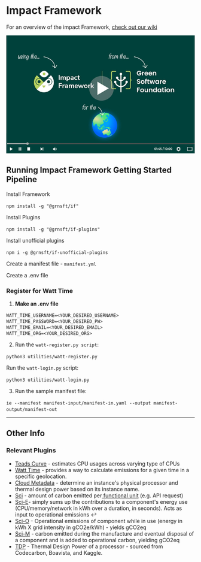 # Impact Framework

For an overview of the impact Framework, [check out our wiki](https://github.com/heaversm/carbonhack-if/wiki)

[![How to use the Impact Framework from the Green Software Foundation](readme-vid-thumb.jpg)](https://www.youtube.com/watch?v=5WImTN8840E)

## Running Impact Framework Getting Started Pipeline

Install Framework

`npm install -g "@grnsft/if"`

Install Plugins

`npm install -g "@grnsft/if-plugins"`

Install unofficial plugins

`npm i -g @grnsft/if-unofficial-plugins`

Create a manifest file - `manifest.yml`

Create a .env file



### Register for Watt Time



1. **Make an .env file**

```
WATT_TIME_USERNAME=<YOUR_DESIRED_USERNAME>
WATT_TIME_PASSWORD=<YOUR_DESIRED_PW>
WATT_TIME_EMAIL=<YOUR_DESIRED_EMAIL>
WATT_TIME_ORG=<YOUR_DESIRED_ORG>
```

2. Run the `watt-register.py script`:

`python3 utilities/watt-register.py`

Run the `watt-login.py` script:

`python3 utilities/watt-login.py`

3. Run the sample manifest file:

`ie --manifest manifest-input/manifest-in.yaml --output manifest-output/manifest-out`


---

## Other Info

### Relevant Plugins

* [Teads Curve](https://github.com/Green-Software-Foundation/if-unofficial-plugins/blob/main/src/lib/teads-curve/README.md) - estimates CPU usages across varying type of CPUs
* [Watt Time](https://github.com/Green-Software-Foundation/if-unofficial-plugins/blob/main/src/lib/watt-time/README.md) - provides a way to calculate emissions for a given time in a specific geolocation.
* [Cloud Metadata](https://github.com/Green-Software-Foundation/if-plugins/blob/main/src/lib/cloud-metadata/README.md) - determine an instance's physical processor and thermal design power based on its instance name.
* [Sci](https://github.com/Green-Software-Foundation/if-plugins/blob/main/src/lib/sci/README.md) - amount of carbon emitted per[ functional unit](https://sci-guide.greensoftware.foundation/R/) (e.g. API request)
* [Sci-E](https://github.com/Green-Software-Foundation/if-plugins/blob/main/src/lib/sci-e/README.md)- simply sums up the contributions to a component's energy use (CPU/memory/network in kWh over a duration, in seconds). Acts as input to operational emissions ↩️
* [Sci-O](https://github.com/Green-Software-Foundation/if-plugins/blob/main/src/lib/sci-o/README.md) - Operational emissions of component while in use (energy in kWh X grid intensity in gCO2e/kWh) - yields gCO2eq
* [Sci-M](https://github.com/Green-Software-Foundation/if-plugins/blob/main/src/lib/sci-m/README.md) - carbon emitted during the manufacture and eventual disposal of a component and is added to operational carbon, yielding gCO2eq
* [TDP](https://github.com/Green-Software-Foundation/if-plugins/blob/main/src/lib/tdp-finder/README.md) - Thermal Design Power of a processor - sourced from Codecarbon, Boavista, and Kaggle.
